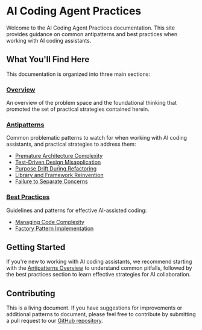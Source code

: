 # AI Coding Agent Practices

Welcome to the AI Coding Agent Practices documentation. This site provides guidance on common antipatterns and best practices when working with AI coding assistants.

## What You'll Find Here

This documentation is organized into three main sections:
### [Overview](overview/index.md)

An overview of the problem space and the foundational thinking that promoted the set of practical strategies contained herein.

### [Antipatterns](antipatterns/index.md)

Common problematic patterns to watch for when working with AI coding assistants, and practical strategies to address them:

- [Premature Architecture Complexity](antipatterns/premature-architecture.md)
- [Test-Driven Design Misapplication](antipatterns/test-driven-design.md)
- [Purpose Drift During Refactoring](antipatterns/purpose-drift.md)
- [Library and Framework Reinvention](antipatterns/library-reinvention.md)
- [Failure to Separate Concerns](antipatterns/separation-of-concerns.md)

### [Best Practices](best-practices/index.md)

Guidelines and patterns for effective AI-assisted coding:

- [Managing Code Complexity](best-practices/cyclomatic-complexity.md)
- [Factory Pattern Implementation](best-practices/factory-pattern.md)

## Getting Started

If you're new to working with AI coding assistants, we recommend starting with the [Antipatterns Overview](antipatterns/index.md) to understand common pitfalls, followed by the best practices section to learn effective strategies for AI collaboration.

## Contributing

This is a living document. If you have suggestions for improvements or additional patterns to document, please feel free to contribute by submitting a pull request to our [GitHub repository](https://github.com/yourusername/ai_coding_agent_practices).
